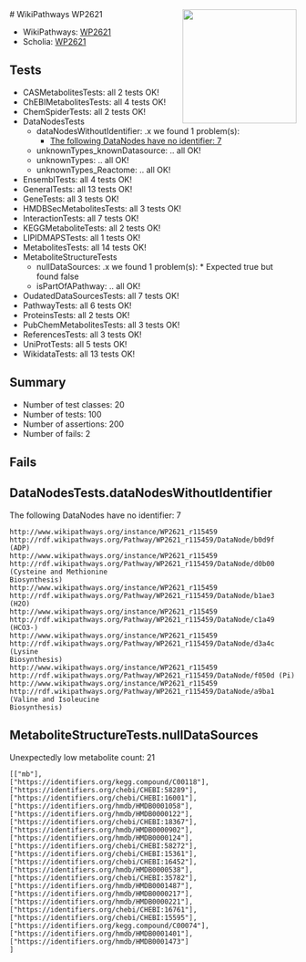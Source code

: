 <img style="float: right; width: 200px" src="https://upload.wikimedia.org/wikipedia/commons/thumb/8/83/Wplogo_with_text_500.png/640px-Wplogo_with_text_500.png" />
# WikiPathways WP2621

* WikiPathways: [WP2621](https://new.wikipathways.org/pathways/WP2621)
* Scholia: [WP2621](https://scholia.toolforge.org/wikipathways/WP2621)
## Tests
* CASMetabolitesTests: all 2 tests OK!
* ChEBIMetabolitesTests: all 4 tests OK!
* ChemSpiderTests: all 2 tests OK!
* DataNodesTests
    * dataNodesWithoutIdentifier: .x we found 1 problem(s):
        * [The following DataNodes have no identifier: 7](#d2d32fa6)
    * unknownTypes_knownDatasource: .. all OK!
    * unknownTypes: .. all OK!
    * unknownTypes_Reactome: .. all OK!
* EnsemblTests: all 4 tests OK!
* GeneralTests: all 13 tests OK!
* GeneTests: all 3 tests OK!
* HMDBSecMetabolitesTests: all 3 tests OK!
* InteractionTests: all 7 tests OK!
* KEGGMetaboliteTests: all 2 tests OK!
* LIPIDMAPSTests: all 1 tests OK!
* MetabolitesTests: all 14 tests OK!
* MetaboliteStructureTests
    * nullDataSources: .x we found 1 problem(s):
            * Expected true but found false
    * isPartOfAPathway: .. all OK!
* OudatedDataSourcesTests: all 7 tests OK!
* PathwayTests: all 6 tests OK!
* ProteinsTests: all 2 tests OK!
* PubChemMetabolitesTests: all 3 tests OK!
* ReferencesTests: all 3 tests OK!
* UniProtTests: all 5 tests OK!
* WikidataTests: all 13 tests OK!


## Summary

* Number of test classes: 20
* Number of tests: 100
* Number of assertions: 200
* Number of fails: 2

## Fails

<a name="d2d32fa6" />

## DataNodesTests.dataNodesWithoutIdentifier

The following DataNodes have no identifier: 7
```
http://www.wikipathways.org/instance/WP2621_r115459 http://rdf.wikipathways.org/Pathway/WP2621_r115459/DataNode/b0d9f (ADP)
http://www.wikipathways.org/instance/WP2621_r115459 http://rdf.wikipathways.org/Pathway/WP2621_r115459/DataNode/d0b00 (Cysteine and Methionine
Biosynthesis)
http://www.wikipathways.org/instance/WP2621_r115459 http://rdf.wikipathways.org/Pathway/WP2621_r115459/DataNode/b1ae3 (H2O)
http://www.wikipathways.org/instance/WP2621_r115459 http://rdf.wikipathways.org/Pathway/WP2621_r115459/DataNode/c1a49 (HCO3-)
http://www.wikipathways.org/instance/WP2621_r115459 http://rdf.wikipathways.org/Pathway/WP2621_r115459/DataNode/d3a4c (Lysine
Biosynthesis)
http://www.wikipathways.org/instance/WP2621_r115459 http://rdf.wikipathways.org/Pathway/WP2621_r115459/DataNode/f050d (Pi)
http://www.wikipathways.org/instance/WP2621_r115459 http://rdf.wikipathways.org/Pathway/WP2621_r115459/DataNode/a9ba1 (Valine and Isoleucine
Biosynthesis)
```

<a name="919041a9" />

## MetaboliteStructureTests.nullDataSources

Unexpectedly low metabolite count: 21
```
[["mb"],
["https://identifiers.org/kegg.compound/C00118"],
["https://identifiers.org/chebi/CHEBI:58289"],
["https://identifiers.org/chebi/CHEBI:16001"],
["https://identifiers.org/hmdb/HMDB0001058"],
["https://identifiers.org/hmdb/HMDB0000122"],
["https://identifiers.org/chebi/CHEBI:18367"],
["https://identifiers.org/hmdb/HMDB0000902"],
["https://identifiers.org/hmdb/HMDB0000124"],
["https://identifiers.org/chebi/CHEBI:58272"],
["https://identifiers.org/chebi/CHEBI:15361"],
["https://identifiers.org/chebi/CHEBI:16452"],
["https://identifiers.org/hmdb/HMDB0000538"],
["https://identifiers.org/chebi/CHEBI:35782"],
["https://identifiers.org/hmdb/HMDB0001487"],
["https://identifiers.org/hmdb/HMDB0000217"],
["https://identifiers.org/hmdb/HMDB0000221"],
["https://identifiers.org/chebi/CHEBI:16761"],
["https://identifiers.org/chebi/CHEBI:15595"],
["https://identifiers.org/kegg.compound/C00074"],
["https://identifiers.org/hmdb/HMDB0001401"],
["https://identifiers.org/hmdb/HMDB0001473"]
]
```

